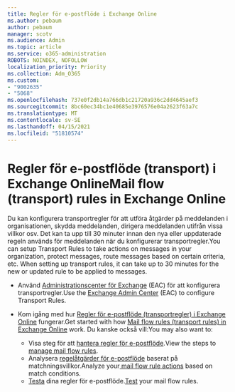 ```yaml
---
title: Regler för e-postflöde i Exchange Online
ms.author: pebaum
author: pebaum
manager: scotv
ms.audience: Admin
ms.topic: article
ms.service: o365-administration
ROBOTS: NOINDEX, NOFOLLOW
localization_priority: Priority
ms.collection: Adm_O365
ms.custom:
- "9002635"
- "5068"
ms.openlocfilehash: 737e0f2db14a766db1c21720a936c2dd4645aef3
ms.sourcegitcommit: 8bc60ec34bc1e40685e3976576e04a2623f63a7c
ms.translationtype: MT
ms.contentlocale: sv-SE
ms.lasthandoff: 04/15/2021
ms.locfileid: "51810574"
---
```

# <a name="mail-flow-transport-rules-in-exchange-online"></a><span data-ttu-id="6bfb2-102">Regler för e-postflöde (transport) i Exchange Online</span><span class="sxs-lookup"><span data-stu-id="6bfb2-102">Mail flow (transport) rules in Exchange Online</span></span>

<span data-ttu-id="6bfb2-103">Du kan konfigurera transportregler för att utföra åtgärder på meddelanden i organisationen, skydda meddelanden, dirigera meddelanden utifrån vissa villkor osv.  Det kan ta upp till 30 minuter innan den nya eller uppdaterade regeln används för meddelanden när du konfigurerar transportregler.</span><span class="sxs-lookup"><span data-stu-id="6bfb2-103">You can setup Transport Rules to take actions on messages in your organization, protect messages, route messages based on certain criteria, etc.  When setting up transport rules, it can take up to 30 minutes for the new or updated rule to be applied to messages.</span></span>

- <span data-ttu-id="6bfb2-104">Använd [Administrationscenter för Exchange](https://go.microsoft.com/fwlink/p/?linkid=834822) (EAC) för att konfigurera transportregler.</span><span class="sxs-lookup"><span data-stu-id="6bfb2-104">Use the [Exchange Admin Center](https://go.microsoft.com/fwlink/p/?linkid=834822) (EAC) to configure Transport Rules.</span></span>

- <span data-ttu-id="6bfb2-105">Kom igång med hur [Regler för e-postflöde (transportregler) i Exchange Online](https://docs.microsoft.com/exchange/security-and-compliance/mail-flow-rules/mail-flow-rules) fungerar.</span><span class="sxs-lookup"><span data-stu-id="6bfb2-105">Get started with how [Mail flow rules (transport rules) in Exchange Online](https://docs.microsoft.com/exchange/security-and-compliance/mail-flow-rules/mail-flow-rules) work.</span></span> <span data-ttu-id="6bfb2-106">Du kanske också vill:</span><span class="sxs-lookup"><span data-stu-id="6bfb2-106">You may also want to:</span></span>

    - <span data-ttu-id="6bfb2-107">Visa steg för att [hantera regler för e-postflöde](https://docs.microsoft.com/exchange/security-and-compliance/mail-flow-rules/manage-mail-flow-rules).</span><span class="sxs-lookup"><span data-stu-id="6bfb2-107">View the steps to [manage mail flow rules](https://docs.microsoft.com/exchange/security-and-compliance/mail-flow-rules/manage-mail-flow-rules).</span></span>
    - <span data-ttu-id="6bfb2-108">Analysera [regelåtgärder för e-postflöde](https://docs.microsoft.com/exchange/security-and-compliance/mail-flow-rules/mail-flow-rule-actions) baserat på matchningsvillkor.</span><span class="sxs-lookup"><span data-stu-id="6bfb2-108">Analyze your[ mail flow rule actions](https://docs.microsoft.com/exchange/security-and-compliance/mail-flow-rules/mail-flow-rule-actions) based on match conditions.</span></span>
    - <span data-ttu-id="6bfb2-109">[Testa](https://docs.microsoft.com/exchange/security-and-compliance/mail-flow-rules/test-mail-flow-rules) dina regler för e-postflöde.</span><span class="sxs-lookup"><span data-stu-id="6bfb2-109">[Test](https://docs.microsoft.com/exchange/security-and-compliance/mail-flow-rules/test-mail-flow-rules) your mail flow rules.</span></span>
